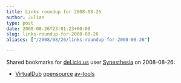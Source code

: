 ```yaml
---
title: Links roundup for 2008-08-26
author: Julian
type: post
date: 2008-08-26T23:01:23+00:00
slug: links-roundup-for-2008-08-26 
aliases: ["/2008/08/26/links-roundup-for-2008-08-26"]

---
```

Shared bookmarks for [del.icio.us][1] user [Synesthesia][2] on 2008-08-26:

  * [VirtualDub][3] 
    [opensource][4] [av-tools][5] </li> </ul>

 [1]: https://del.icio.us/
 [2]: https://del.icio.us/synesthesia
 [3]: https://virtualdub.sourceforge.net/
 [4]: https://del.icio.us/synesthesia/opensource
 [5]: https://del.icio.us/synesthesia/av-tools